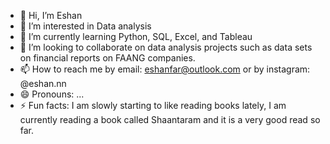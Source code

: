 - 👋 Hi, I’m Eshan
- 👀 I’m interested in Data analysis
- 🌱 I’m currently learning Python, SQL, Excel, and Tableau
- 💞️ I’m looking to collaborate on data analysis projects such as data sets on financial reports on FAANG companies.
- 📫 How to reach me by email: eshanfar@outlook.com or by instagram: @eshan.nn
- 😄 Pronouns: ...
- ⚡ Fun facts: I am slowly starting to like reading books lately, I am currently reading a book called Shaantaram and it is a very good read so far. 

<!---
EshanF-tech/EshanF-tech is a ✨ special ✨ repository because its `README.md` (this file) appears on your GitHub profile.
You can click the Preview link to take a look at your changes.
--->

